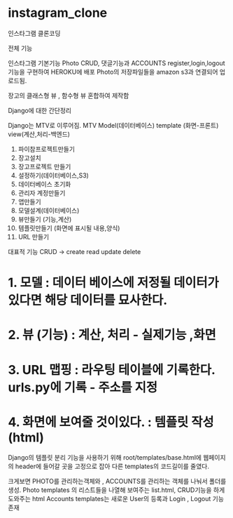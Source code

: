 # instagram_clone
인스타그램 클론코딩

전체 기능 

인스타그램 기본기능 Photo CRUD, 댓글기능과 ACCOUNTS register,login,logout 기능을 구현하여 HEROKU에 배포
Photo의 저장파일들을 amazon s3과 연결되어 업로드됨.

장고의 클래스형 뷰 , 함수형 뷰 혼합하여 제작함

Django에 대한 간단정리 

Django는 MTV로 이루어짐.
MTV Model(데이터베이스) template (화면-프론트) view(계산,처리-백엔드)

1. 파이참프로젝트만들기
2. 장고설치
3. 장고프로젝트 만들기
4. 설정하기(데이터베이스,S3)
5. 데이터베이스 초기화
6. 관리자 계정만들기
7. 앱만들기
8. 모델설계(데이터베이스)
9. 뷰만들기 (기능,계산)
10. 템플릿만들기 (화면에 표시될 내용,양식)
11. URL 만들기

대표적 기능 CRUD → create read update delete

# 1. 모델 : 데이터 베이스에 저정될 데이터가 있다면 해당 데이터를 묘사한다.
# 2. 뷰 (기능) : 계산, 처리 - 실제기능 ,화면
# 3. URL 맵핑 : 라우팅 테이블에 기록한다. urls.py에 기록 - 주소를 지정
# 4. 화면에 보여줄 것이있다. : 템플릿 작성(html)


Django의 템플릿 분리 기능을 사용하기 위해 root/templates/base.html에 웹페이지의 header에 들어갈 곳을 고정으로 잡아 다른 templates의 코드길이를 줄였다.


크게보면 PHOTO를 관리하는객체와 , ACCOUNTS를 관리하는 객체를 나눠서 폴더를 생성.
Photo templates 의 리스트들을 나열해 보여주는 list.html, CRUD기능을 하게 도와주는 html 
Accounts templates는 새로운 User의 등록과 Login , Logout 기능 존재







